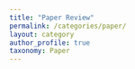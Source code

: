 ```yaml
---
title: "Paper Review"
permalink: /categories/paper/
layout: category
author_profile: true
taxonomy: Paper
---
```

